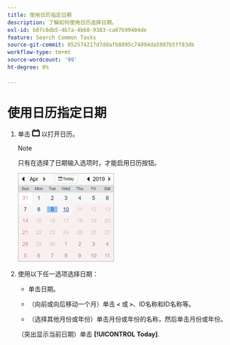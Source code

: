 ```yaml
---
title: 使用日历指定日期
description: 了解如何使用日历选择日期。
exl-id: b07c0db5-4b7a-4b60-9383-ca07b99404de
feature: Search Common Tasks
source-git-commit: 052574217d7ddafb8895c74094da5997b5ff83db
workflow-type: tm+mt
source-wordcount: '99'
ht-degree: 0%

---
```


# 使用日历指定日期

1. 单击 ![“日历”按钮](/help/search-social-commerce/assets/calendar-date-range.png "“日历”按钮") 以打开日历。

   >[!NOTE]
   >
   >只有在选择了日期输入选项时，才能启用日历按钮。

   ![已打开日历](/help/search-social-commerce/assets/calendar-full.png "已打开日历")

1. 使用以下任一选项选择日期：

   * 单击日期。

   * （向前或向后移动一个月）单击 **`<`** 或 **`>`**、ID名称和ID名称等。

   * （选择其他月份或年份）单击月份或年份的名称，然后单击月份或年份。

   （突出显示当前日期）单击 **[!UICONTROL Today]**.
